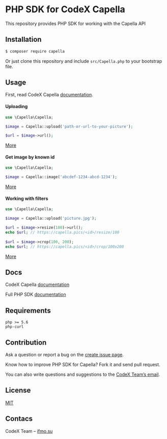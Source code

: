 # PHP SDK for CodeX Capella

This repository provides PHP SDK for working with the Capella API

## Installation

```bash
$ composer require capella
```

Or just clone this repository and include `src/Capella.php` to your bootstrap file.

## Usage

First, read CodeX Capella [documentation](https://github.com/codex-team/capella#readme).

#### Uploading
```php
use \Capella\Capella;

$image = Capella::upload('path-or-url-to-your-picture');

$url = $image->url();
```

[More](https://github.com/codex-team/capella.php/blob/master/docs/sdk.md#static-uploadpath)

#### Get image by known id
```php
use \Capella\Capella;

$image = Capella::image('abcdef-1234-abcd-1234');
```

[More](https://github.com/codex-team/capella.php/blob/master/docs/sdk.md#static-imageid)

#### Working with filters

```php
use \Capella\Capella;

$image = Capella::upload('picture.jpg');

$url = $image->resize(100)->url();
echo $url; // https://capella.pics/<id>/resize/100
  
$url = $image->crop(100, 200);
echo $url; // https://capella.pics/<id>/crop/100x200
```

[More](https://github.com/codex-team/capella.php/blob/master/docs/sdk.md#capellacapellaimage)

## Docs

CodeX Capella [documentation](https://github.com/codex-team/capella#readme)

Full PHP SDK [documentation](https://github.com/codex-team/capella.php/blob/master/docs/sdk.md)

## Requirements
```
php >= 5.6
php-curl
```

## Contribution
Ask a question or report a bug on the [create issue page](https://github.com/codex-team/capella.php/issues/new).

Know how to improve PHP SDK for Capella? Fork it and send pull request.

You can also write questions and suggestions to the [CodeX Team’s email](mailto:team@ifmo.su).

## License
[MIT](https://github.com/codex-team/capella.php/blob/master/LICENSE)

## Contacs
CodeX Team – [ifmo.su](https://ifmo.su)